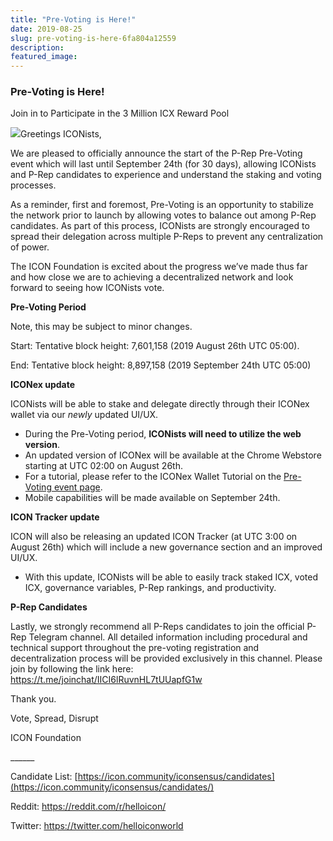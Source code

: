 ```yaml
---
title: "Pre-Voting is Here!"
date: 2019-08-25
slug: pre-voting-is-here-6fa804a12559
description:
featured_image:
---
```


### Pre-Voting is Here!

Join in to Participate in the 3 Million ICX Reward Pool

![](https://cdn-images-1.medium.com/max/800/1*IuJwJQKJYNB351iydFgmUA.png)Greetings ICONists,

We are pleased to officially announce the start of the P-Rep Pre-Voting event which will last until September 24th (for 30 days), allowing ICONists and P-Rep candidates to experience and understand the staking and voting processes.

As a reminder, first and foremost, Pre-Voting is an opportunity to stabilize the network prior to launch by allowing votes to balance out among P-Rep candidates. As part of this process, ICONists are strongly encouraged to spread their delegation across multiple P-Reps to prevent any centralization of power.

The ICON Foundation is excited about the progress we’ve made thus far and how close we are to achieving a decentralized network and look forward to seeing how ICONists vote.

**Pre-Voting Period**

Note, this may be subject to minor changes.

Start: Tentative block height: 7,601,158 (2019 August 26th UTC 05:00).

End: Tentative block height: 8,897,158 (2019 September 24th UTC 05:00)

**ICONex update**

ICONists will be able to stake and delegate directly through their ICONex wallet via our *newly* updated UI/UX.

* During the Pre-Voting period, **ICONists will need to utilize the web version**.
* An updated version of ICONex will be available at the Chrome Webstore starting at UTC 02:00 on August 26th.
* For a tutorial, please refer to the ICONex Wallet Tutorial on the [Pre-Voting event page](https://icon.community/iconsensus/prevoting/).
* Mobile capabilities will be made available on September 24th.

**ICON Tracker update**

ICON will also be releasing an updated ICON Tracker (at UTC 3:00 on August 26th) which will include a new governance section and an improved UI/UX.

* With this update, ICONists will be able to easily track staked ICX, voted ICX, governance variables, P-Rep rankings, and productivity.

**P-Rep Candidates**

Lastly, we strongly recommend all P-Reps candidates to join the official P-Rep Telegram channel. All detailed information including procedural and technical support throughout the pre-voting registration and decentralization process will be provided exclusively in this channel. Please join by following the link here: <https://t.me/joinchat/IICI6lRuvnHL7tUUapfG1w>

Thank you.

Vote, Spread, Disrupt

ICON Foundation

\_\_\_\_\_\_

Candidate List: [https://icon.community/iconsensus/candidates](https://icon.community/iconsensus/candidates/)

Reddit: <https://reddit.com/r/helloicon/>

Twitter: <https://twitter.com/helloiconworld>

